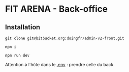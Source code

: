 # FIT ARENA - Back-office

## Installation

```
git clone git@bitbucket.org:doingfr/admin-v2-front.git

npm i

npm run dev
```

Attention à l'hôte dans le [.env](.env) : prendre celle du back.
